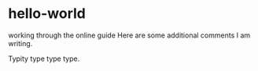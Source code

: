 # hello-world
working through the online guide
Here are some additional comments I am writing. 

Typity type type type.

